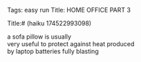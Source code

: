 Tags: easy run
Title: HOME OFFICE PART 3
  
Title:# (haiku 174522993098)  
  
a sofa pillow is usually  
very useful to protect against heat produced  
by laptop batteries fully blasting  
